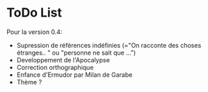 ToDo List
=========
Pour la version 0.4:
- Supression de références indéfinies (="On racconte des choses étranges.. " ou "personne ne sait que ...")
- Developpement de l'Apocalypse
- Correction orthographique
- Enfance d'Ermudor par Milan de Garabe
- Thème ?
